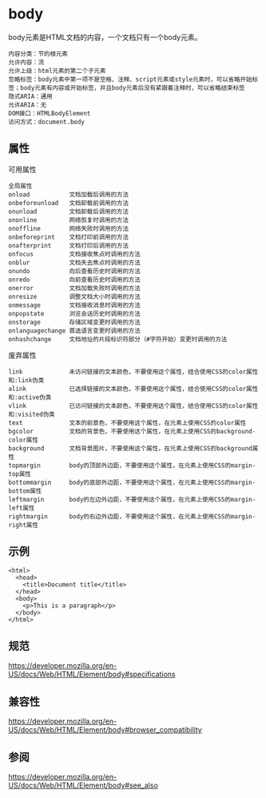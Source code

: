 # body

body元素是HTML文档的内容，一个文档只有一个body元素。

```
内容分类：节的根元素
允许内容：流
允许上级：html元素的第二个子元素
忽略标签：body元素中第一项不是空格、注释、script元素或style元素时，可以省略开始标签；body元素有内容或开始标签，并且body元素后没有紧跟着注释时，可以省略结束标签
隐式ARIA：通用
允许ARIA：无
DOM接口：HTMLBodyElement
访问方式：document.body
```

## 属性

可用属性

```
全局属性
onload           文档加载后调用的方法
onbeforeunload   文档卸载前调用的方法
onunload         文档卸载后调用的方法
ononline         网络恢复时调用的方法
onoffline        网络失败时调用的方法
onbeforeprint    文档打印前调用的方法
onafterprint     文档打印后调用的方法
onfocus          文档接收焦点时调用的方法
onblur           文档失去焦点时调用的方法
onundo           向后查看历史时调用的方法
onredo           向前查看历史时调用的方法
onerror          文档加载失败时调用的方法
onresize         调整文档大小时调用的方法
onmessage        文档接收消息时调用的方法
onpopstate       浏览会话历史时调用的方法
onstorage        存储区域变更时调用的方法
onlanguagechange 首选语言变更时调用的方法
onhashchange     文档地址的片段标识符部分（#字符开始）变更时调用的方法
```

废弃属性

```
link             未访问链接的文本颜色，不要使用这个属性，结合使用CSS的color属性和:link伪类
alink            已选择链接的文本颜色，不要使用这个属性，结合使用CSS的color属性和:active伪类
vlink            已访问链接的文本颜色，不要使用这个属性，结合使用CSS的color属性和:visited伪类
text             文本的前景色，不要使用这个属性，在元素上使用CSS的color属性
bgcolor          文档的背景色，不要使用这个属性，在元素上使用CSS的background-color属性
background       文档背景图片，不要使用这个属性，在元素上使用CSS的background属性
topmargin        body的顶部外边距，不要使用这个属性，在元素上使用CSS的margin-top属性
bottommargin     body的底部外边距，不要使用这个属性，在元素上使用CSS的margin-bottom属性
leftmargin       body的左边外边距，不要使用这个属性，在元素上使用CSS的margin-left属性
rightmargin      body的右边外边距，不要使用这个属性，在元素上使用CSS的margin-right属性
```

## 示例

```
<html>
  <head>
    <title>Document title</title>
  </head>
  <body>
    <p>This is a paragraph</p>
  </body>
</html>
```

## 规范

https://developer.mozilla.org/en-US/docs/Web/HTML/Element/body#specifications

## 兼容性

https://developer.mozilla.org/en-US/docs/Web/HTML/Element/body#browser_compatibility

## 参阅

https://developer.mozilla.org/en-US/docs/Web/HTML/Element/body#see_also




